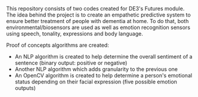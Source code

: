 This repository consists of two codes created for DE3's Futures module. The idea behind the project is to create an empathetic predictive system to ensure better treatment of people with dementia at home. To do that, both environmental/biosensors are used as well as emotion recognition sensors using speech, tonality, expressions and body language.  

Proof of concepts algorithms are created:   
-  An NLP algorithm is created to help determine the overall sentiment of a sentence (binary output: positive or negative)  
-  Another NLP algorithm which adds granularity to the previous one  
-  An OpenCV algorithm is created to help determine a person's emotional status depending on their facial expression (five possible emotion outputs) 

